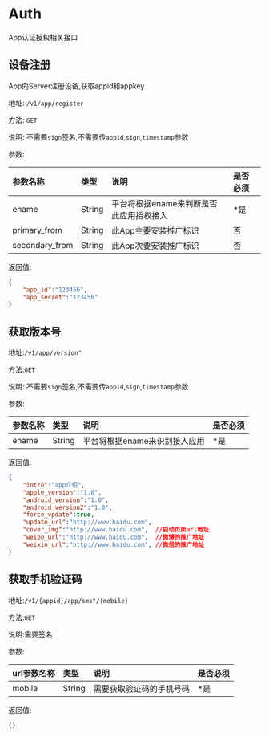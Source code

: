 Auth 
================
App认证授权相关接口

设备注册
----------------
App向Server注册设备,获取appid和appkey

地址: `/v1/app/register`

方法: `GET`

说明: 不需要`sign`签名,不需要传`appid`,`sign`,`timestamp`参数

参数:

| 参数名称        |类型    |说明                              |是否必须|
|:------------- |:-------|:--------------------------------|:-----|
| ename         |String  |平台将根据ename来判断是否此应用授权接入|*是   |
| primary_from  |String  |此App主要安装推广标识               |否   |
| secondary_from|String  |此App次要安装推广标识               |否   |

返回值:
```json
{
    "app_id":"123456",
    "app_secret":"123456"
}
```

获取版本号
----------------

地址:`/v1/app/version"`

方法:`GET`

说明: 不需要`sign`签名,不需要传`appid`,`sign`,`timestamp`参数

参数:

| 参数名称        |类型    |说明                              |是否必须|
|:------------- |:-------|:--------------------------------|:-----|
| ename         |String  |平台将根据ename来识别接入应用        |*是   |


返回值:
```json
{
    "intro":"app介绍",
    "apple_version":"1.0",
    "android_version":"1.0",
    "android_version2":"1.0",
    "force_vpdate":true,
    "update_url":"http://www.baidu.com",
    "cover_img":"http://www.baidu.com",  //启动页面url地址
    "weibo_url":"http://www.baidu.com",  //微博的推广地址
    "weixin_url":"http://www.baidu.com", //微信的推广地址
}
```

获取手机验证码
----------------

地址:`/v1/{appid}/app/sms"/{mobile}`

方法:`GET`

说明:需要签名

参数:

| url参数名称        |类型    |说明                              |是否必须|
|:------------- |:-------|:--------------------------------|:-----|
| mobile        |String  |需要获取验证码的手机号码             |*是   |

返回值:

    {}
